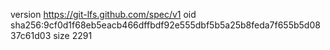 version https://git-lfs.github.com/spec/v1
oid sha256:9cf0d1f68eb5eacb466dffbdf92e555dbf5b5a25b8feda7f655b5d0837c61d03
size 2291
